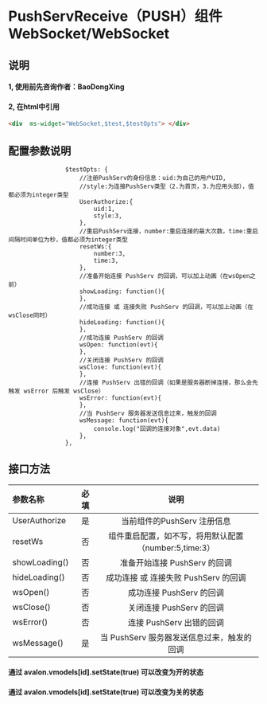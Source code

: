 # PushServReceive（PUSH）组件 WebSocket/WebSocket

## 说明
#### 1, 使用前先咨询作者：BaoDongXing

#### 2, 在html中引用
```html
<div  ms-widget="WebSocket,$test,$testOpts"> </div>
```


## 配置参数说明
                    $testOpts: {
                        //注册PushServ的身份信息：uid:为自己的用户UID,
                        //style:为连接PushServ类型（2.为首页，3.为应用头部），值都必须为integer类型
                        UserAuthorize:{
                            uid:1,
                            style:3,
                        },
                        //重启PushServ连接，number:重启连接的最大次数，time:重启间隔时间单位为秒，值都必须为integer类型
                        resetWs:{
                            number:3,
                            time:3,
                        },
                        //准备开始连接 PushServ 的回调，可以加上动画（在wsOpen之前）
                        showLoading: function(){
                        },
                        //成功连接 或 连接失败 PushServ 的回调，可以加上动画（在wsClose同时）
                        hideLoading: function(){
                        },
                        //成功连接 PushServ 的回调
                        wsOpen: function(evt){
                        },
                        //关闭连接 PushServ 的回调
                        wsClose: function(evt){
                        },
                        //连接 PushServ 出错的回调（如果是服务器断掉连接，那么会先触发 wsError 后触发 wsClose）
                        wsError: function(evt){
                        },
                        //当 PushServ 服务器发送信息过来，触发的回调
                        wsMessage: function(evt){
                            console.log("回调的连接对象",evt.data)
                        },
                    },


##  接口方法

| 参数名称      |    必填 | 说明  |
| :-------- | --------:| :--: |
|UserAuthorize|是| 当前组件的PushServ 注册信息  |
|resetWs|否| 组件重启配置，如不写，将用默认配置（number:5,time:3）  |
|showLoading()|否| 准备开始连接 PushServ 的回调  |
|hideLoading()|否| 成功连接 或 连接失败 PushServ 的回调  |
|wsOpen()|否| 成功连接 PushServ 的回调  |
|wsClose()|否| 关闭连接 PushServ 的回调  |
|wsError()|否| 连接 PushServ 出错的回调  |
|wsMessage()|是| 当 PushServ 服务器发送信息过来，触发的回调  |
#### 通过 avalon.vmodels[id].setState(true) 可以改变为开的状态
#### 通过 avalon.vmodels[id].setState(true) 可以改变为关的状态


